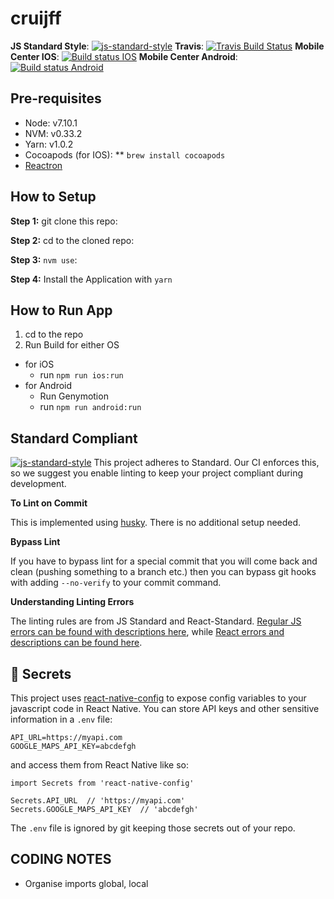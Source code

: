 #  cruijff
**JS Standard Style**: [![js-standard-style](https://img.shields.io/badge/code%20style-standard-brightgreen.svg?style=flat)](http://standardjs.com/)
**Travis**: [![Travis Build Status](https://travis-ci.org/SportySpots/cruijff.svg?branch=master)](https://travis-ci.org/SportySpots/cruijff)
**Mobile Center IOS**: [![Build status IOS](https://build.mobile.azure.com/v0.1/apps/2b00396c-deef-4523-8dad-d63201f4aa8b/branches/master/badge)](https://mobile.azure.com)
**Mobile Center Android**: [![Build status Android](https://build.mobile.azure.com/v0.1/apps/faccffcd-1960-4ceb-82c9-e822fbb78a7f/branches/master/badge)](https://mobile.azure.com)


## Pre-requisites
* Node: v7.10.1
* NVM: v0.33.2
* Yarn: v1.0.2
* Cocoapods (for IOS):
** `brew install cocoapods`
* [Reactron](https://github.com/infinitered/reactotron)


## How to Setup

**Step 1:** git clone this repo:

**Step 2:** cd to the cloned repo:

**Step 3:** `nvm use`:

**Step 4:** Install the Application with `yarn`


## How to Run App

1. cd to the repo
2. Run Build for either OS
  * for iOS
    * run `npm run ios:run`
  * for Android
    * Run Genymotion
    * run `npm run android:run`

## Standard Compliant

[![js-standard-style](https://cdn.rawgit.com/feross/standard/master/badge.svg)](https://github.com/feross/standard)
This project adheres to Standard.  Our CI enforces this, so we suggest you enable linting to keep your project compliant during development.

**To Lint on Commit**

This is implemented using [husky](https://github.com/typicode/husky). There is no additional setup needed.

**Bypass Lint**

If you have to bypass lint for a special commit that you will come back and clean (pushing something to a branch etc.) then you can bypass git hooks with adding `--no-verify` to your commit command.

**Understanding Linting Errors**

The linting rules are from JS Standard and React-Standard.  [Regular JS errors can be found with descriptions here](http://eslint.org/docs/rules/), while [React errors and descriptions can be found here](https://github.com/yannickcr/eslint-plugin-react).

## :closed_lock_with_key: Secrets

This project uses [react-native-config](https://github.com/luggit/react-native-config) to expose config variables to your javascript code in React Native. You can store API keys
and other sensitive information in a `.env` file:

```
API_URL=https://myapi.com
GOOGLE_MAPS_API_KEY=abcdefgh
```

and access them from React Native like so:

```
import Secrets from 'react-native-config'

Secrets.API_URL  // 'https://myapi.com'
Secrets.GOOGLE_MAPS_API_KEY  // 'abcdefgh'
```

The `.env` file is ignored by git keeping those secrets out of your repo.

## CODING NOTES

* Organise imports global, local
